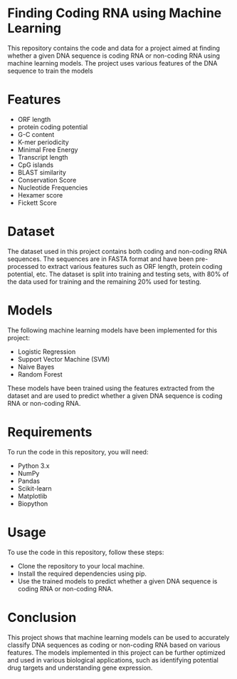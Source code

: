 # Finding Coding RNA using Machine Learning

This repository contains the code and data for a project aimed at finding whether a given DNA sequence is coding RNA or non-coding RNA using machine learning models. The project uses various features of the DNA sequence to train the models

# Features
-  ORF length
-  protein coding potential
-  G-C content
-  K-mer periodicity
-  Minimal Free Energy
-  Transcript length
-  CpG islands
-  BLAST similarity
-  Conservation Score
-  Nucleotide Frequencies
-  Hexamer score  
-  Fickett Score  

# Dataset

The dataset used in this project contains both coding and non-coding RNA sequences. The sequences are in FASTA format and have been pre-processed to extract various features such as ORF length, protein coding potential, etc. The dataset is split into training and testing sets, with 80% of the data used for training and the remaining 20% used for testing.

# Models

The following machine learning models have been implemented for this project:

-    Logistic Regression
-    Support Vector Machine (SVM)
-    Naive Bayes
-    Random Forest

These models have been trained using the features extracted from the dataset and are used to predict whether a given DNA sequence is coding RNA or non-coding RNA.

# Requirements

To run the code in this repository, you will need:

-    Python 3.x
-    NumPy
-    Pandas
-    Scikit-learn
-    Matplotlib
-    Biopython

# Usage

To use the code in this repository, follow these steps:

 -   Clone the repository to your local machine.
 -   Install the required dependencies using pip.
 -   Use the trained models to predict whether a given DNA sequence is coding RNA or non-coding RNA.

# Conclusion

This project shows that machine learning models can be used to accurately classify DNA sequences as coding or non-coding RNA based on various features. The models implemented in this project can be further optimized and used in various biological applications, such as identifying potential drug targets and understanding gene expression.
